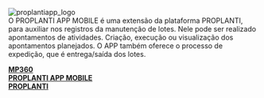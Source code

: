 ![proplantiapp_logo](https://github.com/Masterplanti-Suporte/Documentacao/assets/66273012/7790b7a3-dfca-421d-a5a7-c4274918c17e)
<br>
O PROPLANTI APP MOBILE é uma extensão da plataforma PROPLANTI, para auxiliar nos registros da manutenção de lotes. Nele pode ser realizado apontamentos de atividades. Criação, execução ou visualização dos apontamentos planejados. O APP 
também oferece o processo de expedição, que é entrega/saída dos lotes.


**<a href="https://github.com/Masterplanti-Suporte/Documentacao/tree/main/MP360"> MP360 </a>** <br>
**<a href="https://github.com/Masterplanti-Suporte/Documentacao/tree/main/PROPLANTI%20APP%20MOBILE"> PROPLANTI APP MOBILE </a>** <br>
**<a href="https://github.com/Masterplanti-Suporte/Documentacao/tree/main/PROPLANTI"> PROPLANTI </a>** 

